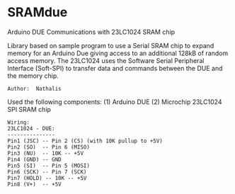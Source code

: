 # SRAMdue
Arduino DUE Communications with 23LC1024 SRAM chip

Library based on sample program to use a Serial SRAM chip to expand memory for an Arduino Due giving access to an additional 128kB of random access memory.  The 23LC1024 uses the Software Serial Peripheral Interface (Soft-SPI) to transfer data and commands between the DUE and the memory chip.


    Author:  Nathalis

   Used the following components:
   (1) Arduino DUE
   (2) Microchip 23LC1024 SPI SRAM chip
   
   ```shell
   Wiring:
   23LC1024 - DUE:
   ---------------
   Pin1 (JSC) -- Pin 2 (CS) (with 10K pullup to +5V)
   Pin2 (SO)  -- Pin 6 (MISO)
   Pin3 (NU)  -- 10K -- +5V
   Pin4 (GND) -- GND
   Pin5 (SI)  -- Pin 5 (MOSI)
   Pin6 (SCK) -- Pin 7 (SCK)
   Pin7 (HOLD) -- 10K -- +5V
   Pin8 (V+)  -- +5V
   ```
   
   

